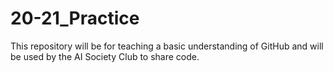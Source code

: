 # 20-21_Practice
This repository will be for teaching a basic understanding of GitHub and will be used by the AI Society Club to share code.  
